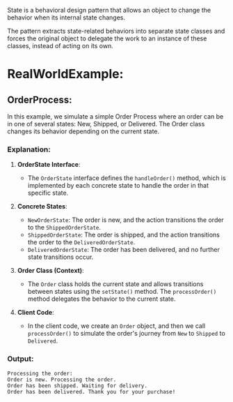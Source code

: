 State is a behavioral design pattern that allows an object to change the behavior when its internal state changes.

The pattern extracts state-related behaviors into separate state classes and forces the original object to delegate the work to an instance of these classes, instead of acting on its own.





# RealWorldExample:
## OrderProcess:
 In this example, we simulate a simple Order Process where an order can be in one of several states: New, Shipped, or Delivered. The Order class changes its behavior depending on the current state.

### Explanation:

1. **OrderState Interface**:
   - The `OrderState` interface defines the `handleOrder()` method, which is implemented by each concrete state to handle the order in that specific state.

2. **Concrete States**:
   - `NewOrderState`: The order is new, and the action transitions the order to the `ShippedOrderState`.
   - `ShippedOrderState`: The order is shipped, and the action transitions the order to the `DeliveredOrderState`.
   - `DeliveredOrderState`: The order has been delivered, and no further state transitions occur.

3. **Order Class (Context)**:
   - The `Order` class holds the current state and allows transitions between states using the `setState()` method. The `processOrder()` method delegates the behavior to the current state.

4. **Client Code**:
   - In the client code, we create an `Order` object, and then we call `processOrder()` to simulate the order's journey from `New` to `Shipped` to `Delivered`.

### Output:

```
Processing the order:
Order is new. Processing the order.
Order has been shipped. Waiting for delivery.
Order has been delivered. Thank you for your purchase!
```
